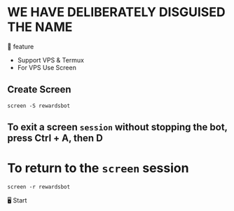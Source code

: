 # WE HAVE DELIBERATELY DISGUISED THE NAME 

📝 feature 
- Support VPS & Termux
- For VPS Use Screen

## Create Screen ##

````
screen -S rewardsbot
````
## To exit a screen `session` without stopping the bot, press Ctrl + A, then D ##

# To return to the `screen` session

````
screen -r rewardsbot
````
🖥️ Start

